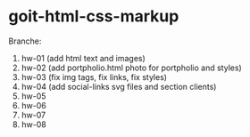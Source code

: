# goit-html-css-markup

Branche:

1.  hw-01 (add html text and images)
2.  hw-02 (add portpholio.html photo for portpholio and styles)
3.  hw-03 (fix img tags, fix links, fix styles)
4.  hw-04 (add social-links svg files and section clients)
5.  hw-05
6.  hw-06
7.  hw-07
8.  hw-08
